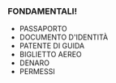 ### FONDAMENTALI!

* PASSAPORTO
* DOCUMENTO D'IDENTITÀ
* PATENTE DI GUIDA
* BIGLIETTO AEREO
* DENARO
* PERMESSI
